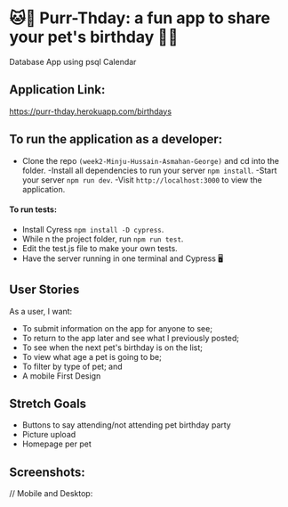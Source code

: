 # 🐱🐶 Purr-Thday: a fun app to share your pet's birthday 🐧🐰
Database App using psql Calendar 

## Application Link:
https://purr-thday.herokuapp.com/birthdays

## To run the application as a developer:
- Clone the repo `(week2-Minju-Hussain-Asmahan-George)` and cd into the folder.
-Install all dependencies to run your server `npm install`.
-Start your server `npm run dev`.
-Visit `http://localhost:3000` to view the application.

#### To run tests:
- Install Cyress `npm install -D cypress`.
- While n the project folder, run `npm run test`.
- Edit the test.js file to make your own tests.
- Have the server running in one terminal and Cypress 🖥

## User Stories
As a user, I want:
- To submit information on the app for anyone to see;
- To return to the app later and see what I previously posted; 
- To see when the next pet's birthday is on the list;
- To view what age a pet is going to be;
- To filter by type of pet; and 
- A mobile First Design

## Stretch Goals
- Buttons to say attending/not attending pet birthday party
- Picture upload
- Homepage per pet

## Screenshots:
// Mobile and Desktop:


